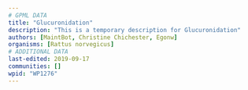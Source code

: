 ```yaml
---
# GPML DATA
title: "Glucuronidation"
description: "This is a temporary description for Glucuronidation"
authors: [MaintBot, Christine Chichester, Egonw]
organisms: [Rattus norvegicus]
# ADDITIONAL DATA
last-edited: 2019-09-17
communities: []
wpid: "WP1276"
---
```

